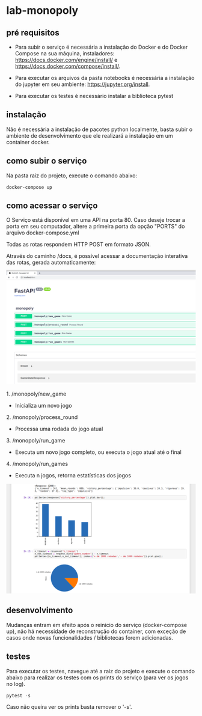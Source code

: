 # lab-monopoly

## pré requisitos
* Para subir o serviço é necessária a instalação do Docker e do Docker Compose na sua máquina, instaladores: https://docs.docker.com/engine/install/ e https://docs.docker.com/compose/install/.

* Para executar os arquivos da pasta notebooks é necessária a instalação do jupyter em seu ambiente: https://jupyter.org/install.

* Para executar os testes é necessário instalar a biblioteca pytest

## instalação
Não é necessária a instalação de pacotes python localmente, basta subir o ambiente de desenvolvimento que ele realizará a instalação em um container docker.

## como subir o serviço
Na pasta raiz do projeto, execute o comando abaixo:

```console
docker-compose up
```

## como acessar o serviço
O Serviço está disponível em uma API na porta 80. Caso deseje trocar a porta em seu computador, altere a primeira porta da opção "PORTS" do arquivo docker-compose.yml

Todas as rotas respondem HTTP POST em formato JSON.

Através do caminho /docs, é possível acessar a documentação interativa das rotas, gerada automaticamente:

![documentação swagger da aplicação](https://raw.githubusercontent.com/chris-redfield/lab-monopoly/main/images/docs.png)

​1. /monopoly​/new_game

* Inicializa um novo jogo

​2. /monopoly​/process_round

* Processa uma rodada do jogo atual

​3. /monopoly​/run_game

* Executa um novo jogo completo, ou executa o jogo atual até o final

​4. /monopoly​/run_games

* Executa n jogos, retorna estatísticas dos jogos

![demo da rota run_games](https://raw.githubusercontent.com/chris-redfield/lab-monopoly/main/images/stats.png)


## desenvolvimento
Mudanças entram em efeito após o reinicio do serviço (docker-compose up), não há necessidade de reconstrução do container, com exceção de casos onde novas funcionalidades / bibliotecas forem adicionadas.

## testes
Para executar os testes, navegue até a raiz do projeto e execute o comando abaixo para realizar os testes com os prints do serviço (para ver os jogos no log). 

```console
pytest -s
```

Caso não queira ver os prints basta remover o '-s'.